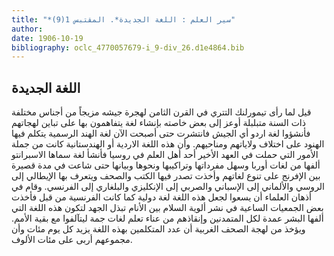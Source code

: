 ```yaml
---
title: "*سير العلم : اللغة الجديدة*. المقتبس 1(9)"
author: 
date: 1906-10-19
bibliography: oclc_4770057679-i_9-div_26.d1e4864.bib
---
```




##  اللغة الجديدة 


 قيل لما رأى تيمورلنك التتري في القرن الثامن لهجرة جيشه مزيجاً من أجناس مختلفة ذات السنة متبلبلة أوعز إلى بعض خاصته بإنشاء لغة يتفاهمون بها على تباين لهجاتهم فأنشؤوا لغة اردو أي الجيش فانتشرت حتى أصبحت الآن لغة الهند الرسمية يتكلم فيها الهنود على اختلاف ولاياتهم ومناحيهم. وأن هذه اللغة الاردية أو الهندستانية كانت من جملة الأمور التي حملت في العهد الأخير  أحد  أهل العلم في روسيا فأنشأ لغة سماها الاسبرانتو ألفها من لغات أوربا وسهل مفرداتها وتراكيبها ونحوها وبيانها حتى شاعت في مدة قصيرة بين الإفرنج على تنوع لغاتهم وأخذت تصدر فيها الكتب والصحف ويتعرف بها الإيطالي إلى   الروسي والألماني إلى الإسباني والصربي إلى الإنكليزي والبلغاري إلى الفرنسي. وقام في أذهان العلماء أن يسعوا لجعل هذه اللغة لغة دولية كما كانت الفرنسية من قبل فأخذت   بعض الجمعيات الساعية في نشر ألوية السلام بين الأنام تبذل الجهد لتكون هذه اللغة التي ألفها البشر عمدة لكل المتمدنين وإنقاذهم من عناء تعلم لغات جمة ليتآلفوا مع بقية الأمم. ويؤخذ من لهجة الصحف الغربية أن عدد المتكلمين بهذه اللغة يزيد كل يوم مئات وأن مجموعهم أربى على مئات الألوف. 
